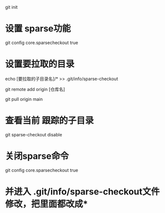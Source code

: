 git init
# 设置 sparse功能
git config core.sparsecheckout true
# 设置要拉取的目录
echo [要拉取的子目录名]/* >> .git/info/sparse-checkout

git remote add origin [仓库名]

git pull origin main

# 查看当前 跟踪的子目录
git sparse-checkout disable

# 关闭sparse命令
git config core.sparsecheckout true
# 并进入 .git/info/sparse-checkout文件修改，把里面都改成*
